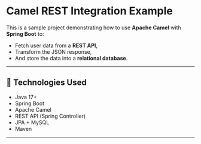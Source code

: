 # Camel REST Integration Example

This is a sample project demonstrating how to use **Apache Camel** with **Spring Boot** to:
- Fetch user data from a **REST API**,
- Transform the JSON response,
- And store the data into a **relational database**.

---

## 🧰 Technologies Used

- Java 17+
- Spring Boot
- Apache Camel
- REST API (Spring Controller)
- JPA + MySQL
- Maven

---

